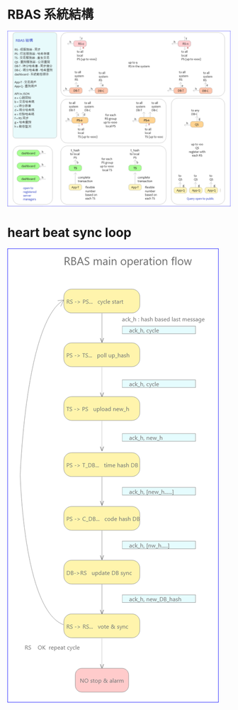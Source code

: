 # RBAS 系統結構

![hash-ec188581](pictures/rbas_spec_layout-ec188581.PNG)

# heart beat sync loop

![hash-d3d032cc](pictures/rbas_hb-loop-d3d032cc.PNG)
